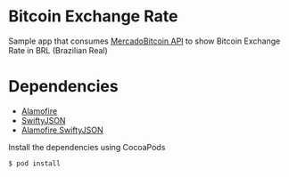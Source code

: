 # Bitcoin Exchange Rate

Sample app that consumes [MercadoBitcoin API](https://mercadobitcoin.net/api) to show Bitcoin Exchange Rate in BRL (Brazilian Real)

# Dependencies

- [Alamofire](https://github.com/Alamofire/Alamofire)
- [SwiftyJSON](https://github.com/SwiftyJSON/SwiftyJSON)
- [Alamofire SwiftyJSON](https://github.com/SwiftyJSON/Alamofire-SwiftyJSON)

Install the dependencies using CocoaPods

```sh
$ pod install
```